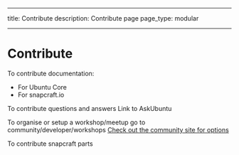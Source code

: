 ----
title: Contribute
description: Contribute page
page_type: modular
    
----

# Contribute

To contribute documentation:
* For Ubuntu Core
* For snapcraft.io

To contribute questions and answers
Link to AskUbuntu

To organise or setup a workshop/meetup go to community/developer/workshops
[Check out the community site for options](http://community.ubuntu.com/)

To contribute snapcraft parts



